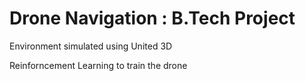 # Drone Navigation : B.Tech Project

Environment simulated using United 3D

Reinforncement Learning to train the drone
